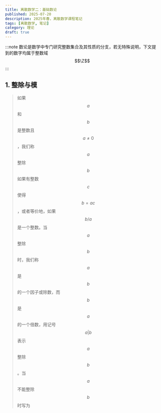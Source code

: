 ```yaml
---
title: 离散数学二：基础数论
published: 2025-07-20
description: 2025年春，离散数学课程笔记
tags: [离散数学, 笔记]
category: 理论
draft: true
---
```


:::note
数论是数学中专门研究整数集合及其性质的分支，若无特殊说明，下文提到的数字均属于整数域$$\Z$$
:::

## 1. 整除与模

>
> 如果$$a$$和$$b$$是整数且$$a\neq 0$$，我们称$$a$$整除$$b$$如果有整数$$c$$使得$$b=ac$$，或者等价地，如果$$b/a$$是一个整数。当$$a$$整除$$b$$时，我们称$$a$$是$$b$$的一个因子或除数，而$$b$$是$$a$$的一个倍数，用记号$$a\vert b$$表示$$a$$整除$$b$$。当$$a$$不能整除$$b$$时写为
>
